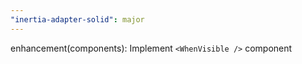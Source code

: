 ```yaml
---
"inertia-adapter-solid": major
---
```


enhancement(components): Implement `<WhenVisible />` component
